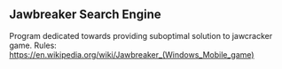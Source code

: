 ## Jawbreaker Search Engine 
Program dedicated towards providing suboptimal solution to jawcracker game. 
Rules: https://en.wikipedia.org/wiki/Jawbreaker_(Windows_Mobile_game)

